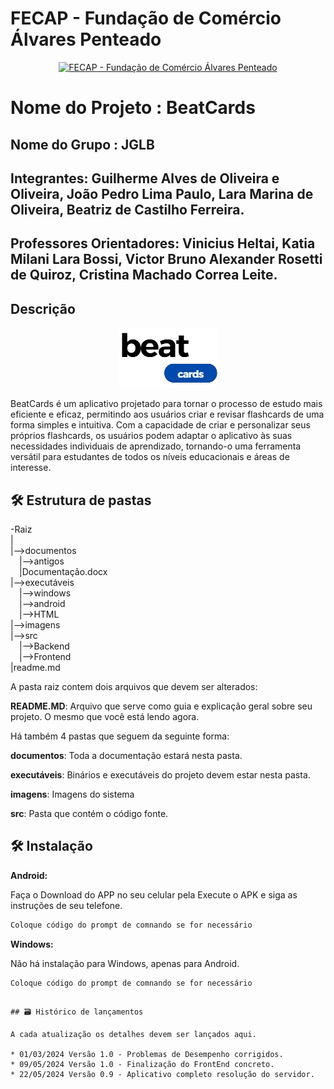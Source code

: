# FECAP - Fundação de Comércio Álvares Penteado

<p align="center">
<a href= "https://www.fecap.br/"><img src="https://encrypted-tbn0.gstatic.com/images?q=tbn:ANd9GcRhZPrRa89Kma0ZZogxm0pi-tCn_TLKeHGVxywp-LXAFGR3B1DPouAJYHgKZGV0XTEf4AE&usqp=CAU" alt="FECAP - Fundação de Comércio Álvares Penteado" border="0"></a>
</p>

# Nome do Projeto : BeatCards

## Nome do Grupo : JGLB

## Integrantes: Guilherme Alves de Oliveira e Oliveira, João Pedro Lima Paulo, Lara Marina de Oliveira, Beatriz de Castilho Ferreira.

## Professores Orientadores: Vinicius Heltai, Katia Milani Lara Bossi, Victor Bruno Alexander Rosetti de Quiroz, Cristina Machado Correa Leite.

## Descrição

<p align="center">
<img src="https://github.com/2024-1-NCC3/Projeto5/blob/main/Front-end/app/src/main/res/drawable/logosemfundo.png" alt="THE SOCIETY" border="0">
</p>


BeatCards é um aplicativo projetado para tornar o processo de estudo mais eficiente e eficaz, permitindo aos usuários criar e revisar flashcards de uma forma simples e intuitiva. Com a capacidade de criar e personalizar seus próprios flashcards, os usuários podem adaptar o aplicativo às suas necessidades individuais de aprendizado, tornando-o uma ferramenta versátil para estudantes de todos os níveis educacionais e áreas de interesse.
## 🛠 Estrutura de pastas

-Raiz<br>
|<br>
|-->documentos<br>
  &emsp;|-->antigos<br>
  &emsp;|Documentação.docx<br>
|-->executáveis<br>
  &emsp;|-->windows<br>
  &emsp;|-->android<br>
  &emsp;|-->HTML<br>
|-->imagens<br>
|-->src<br>
  &emsp;|-->Backend<br>
  &emsp;|-->Frontend<br>
|readme.md<br>

A pasta raiz contem dois arquivos que devem ser alterados:

<b>README.MD</b>: Arquivo que serve como guia e explicação geral sobre seu projeto. O mesmo que você está lendo agora.

Há também 4 pastas que seguem da seguinte forma:

<b>documentos</b>: Toda a documentação estará nesta pasta.

<b>executáveis</b>: Binários e executáveis do projeto devem estar nesta pasta.

<b>imagens</b>: Imagens do sistema

<b>src</b>: Pasta que contém o código fonte.

## 🛠 Instalação

<b>Android:</b>

Faça o Download do APP no seu celular pela 
Execute o APK e siga as instruções de seu telefone.

```sh
Coloque código do prompt de comnando se for necessário
```

<b>Windows:</b>

Não há instalação para Windows, apenas para Android. 

```sh
Coloque código do prompt de comnando se for necessário
```


```

## 🗃 Histórico de lançamentos

A cada atualização os detalhes devem ser lançados aqui.

* 01/03/2024 Versão 1.0 - Problemas de Desempenho corrigidos.
* 09/05/2024 Versão 1.0 - Finalização do FrontEnd concreto.
* 22/05/2024 Versão 0.9 - Aplicativo completo resolução do servidor.



